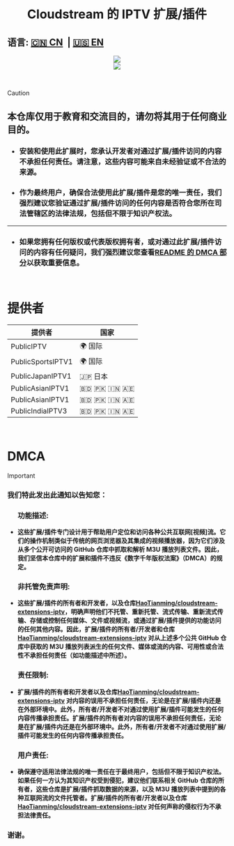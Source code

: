 <div align="center"><h1>Cloudstream 的 IPTV 扩展/插件</h1></div>

## 语言: [🇨🇳 CN](https://github.com/HaoTianming/cloudstream-extensions-iptv/blob/master/README_CN.md) &nbsp;| [🇺🇸 EN](https://github.com/HaoTianming/cloudstream-extensions-iptv/blob/master/README.md)

<p align="center">
  <a href="https://github.com/HaoTianming/cloudstream-extensions-iptv/raw/refs/heads/master/LICENSE"><img src="https://www.gnu.org/graphics/gplv3-127x51.png" /></a><br/>
  <a href="https://skillicons.dev">
    <img src="https://skillicons.dev/icons?i=kotlin,androidstudio,gradle,github,githubactions&theme=light&perline=5" />
  </a>
</p>

<br/>

> [!CAUTION]
> ## 本仓库仅用于教育和交流目的，请勿将其用于任何商业目的。</li></ul>
> ### <ul><li> 安装和使用此扩展时，您承认开发者对通过扩展/插件访问的内容不承担任何责任。请注意，这些内容可能来自未经验证或不合法的来源。</li></ul>
> ### <ul><li> 作为最终用户，确保合法使用此扩展/插件是您的唯一责任，我们强烈建议您验证通过扩展/插件访问的任何内容是否符合您所在司法管辖区的法律法规，包括但不限于知识产权法。</li></ul>
> ---
> ### <ul><li> 如果您拥有任何版权或代表版权拥有者，或对通过此扩展/插件访问的内容有任何疑问，我们强烈建议您查看[README 的 DMCA 部分](https://github.com/HaoTianming/cloudstream-extensions-iptv/blob/master/README_CN.md#dmca)以获取重要信息。</li></ul>

<br/>

<h1>提供者</h1>
<table><thead>
  <tr>
    <th>提供者</th>
    <th>国家</th>
  </tr></thead>
<tbody>
  <tr>
    <td>PublicIPTV</td>
    <td>🌍 国际</td>
  </tr>
  <tr>
    <td>PublicSportsIPTV1</td>
    <td>🌍 国际</td>
  </tr>
  <tr>
    <td>PublicJapanIPTV1</td>
    <td>🇯🇵 日本</td>
  </tr>
  <tr>
    <td>PublicAsianIPTV1</td>
    <td>🇧🇩 🇵🇰 🇮🇳 🇦🇪</td>
  </tr>
  <tr>
    <td>PublicAsianIPTV1</td>
    <td>🇧🇩 🇵🇰 🇮🇳 🇦🇪</td>
  </tr>
  <tr>
    <td>PublicIndiaIPTV3</td>
    <td>🇧🇩 🇵🇰 🇮🇳 🇦🇪</td>
  </tr>  
</tbody>
</table>
<br/>

<h1>DMCA</h1>

> [!IMPORTANT]  
> ### 我们特此发出此通知以告知您：
> #### <ul><h3> 功能描述: </h3> <li> 这些扩展/插件专门设计用于帮助用户定位和访问各种公共互联网[视频]流。它们的操作机制类似于传统的网页浏览器及其集成的视频播放器，因为它们涉及从多个公开可访问的 GitHub 仓库中抓取和解析 M3U 播放列表文件。因此，我们坚信本仓库中的扩展和插件不违反《数字千年版权法案》（DMCA）的规定。</li></ul>
> #### <ul><h3> 非托管免责声明: </h3> <li> 这些扩展/插件的所有者和开发者，以及仓库[HaoTianming/cloudstream-extensions-iptv](https://github.com/HaoTianming/cloudstream-extensions-iptv)，明确声明他们不托管、重新托管、流式传输、重新流式传输、存储或控制任何媒体、文件或视频流，或通过扩展/插件提供的功能访问的任何其他内容。因此，扩展/插件的所有者/开发者和仓库[HaoTianming/cloudstream-extensions-iptv](https://github.com/HaoTianming/cloudstream-extensions-iptv) 对从上述多个公共 GitHub 仓库中获取的 M3U 播放列表派生的任何文件、媒体或流的内容、可用性或合法性不承担任何责任（如功能描述中所述）。</li></ul>
> #### <ul><h3> 责任限制: </h3> <li> 扩展/插件的所有者和开发者以及仓库[HaoTianming/cloudstream-extensions-iptv](https://github.com/HaoTianming/cloudstream-extensions-iptv) 对内容的误用不承担任何责任，无论是在扩展/插件内还是在外部环境中。此外，所有者/开发者不对通过使用扩展/插件可能发生的任何内容传播承担责任。扩展/插件的所有者对内容的误用不承担任何责任，无论是在扩展/插件内还是在外部环境中。此外，所有者/开发者不对通过使用扩展/插件可能发生的任何内容传播承担责任。</li></ul>
> #### <ul><h3> 用户责任: </h3> <li> 确保遵守适用法律法规的唯一责任在于最终用户，包括但不限于知识产权法。如果任何一方认为其知识产权受到侵犯，建议他们联系相关 GitHub 仓库的所有者，这些仓库是扩展/插件抓取数据的来源，以及 M3U 播放列表中提到的各种互联网流的文件托管者。扩展/插件的所有者/开发者以及仓库[HaoTianming/cloudstream-extensions-iptv](https://github.com/HaoTianming/cloudstream-extensions-iptv) 对任何声称的侵权行为不承担法律责任。</li>
> ### 谢谢。
